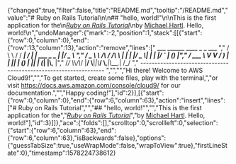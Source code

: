 {"changed":true,"filter":false,"title":"README.md","tooltip":"/README.md","value":"# Ruby on Rails Tutorial\n\n## \"hello, world!\"\n\nThis is the first application for the\n[*Ruby on Rails Tutorial*](https://railstutorial.jp/)\nby [Michael Hartl](http://www.michaelhartl.com/). Hello, world!\n","undoManager":{"mark":-2,"position":1,"stack":[[{"start":{"row":0,"column":0},"end":{"row":13,"column":13},"action":"remove","lines":["         ___        ______     ____ _                 _  ___  ","        / \\ \\      / / ___|   / ___| | ___  _   _  __| |/ _ \\ ","       / _ \\ \\ /\\ / /\\___ \\  | |   | |/ _ \\| | | |/ _` | (_) |","      / ___ \\ V  V /  ___) | | |___| | (_) | |_| | (_| |\\__, |","     /_/   \\_\\_/\\_/  |____/   \\____|_|\\___/ \\__,_|\\__,_|  /_/ "," ----------------------------------------------------------------- ","","","Hi there! Welcome to AWS Cloud9!","","To get started, create some files, play with the terminal,","or visit https://docs.aws.amazon.com/console/cloud9/ for our documentation.","","Happy coding!"],"id":2}],[{"start":{"row":0,"column":0},"end":{"row":6,"column":63},"action":"insert","lines":["# Ruby on Rails Tutorial","","## \"hello, world!\"","","This is the first application for the","[*Ruby on Rails Tutorial*](https://railstutorial.jp/)","by [Michael Hartl](http://www.michaelhartl.com/). Hello, world!"],"id":3}]]},"ace":{"folds":[],"scrolltop":0,"scrollleft":0,"selection":{"start":{"row":6,"column":63},"end":{"row":6,"column":63},"isBackwards":false},"options":{"guessTabSize":true,"useWrapMode":false,"wrapToView":true},"firstLineState":0},"timestamp":1578224738612}
